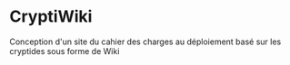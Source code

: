 # CryptiWiki
Conception d'un site du cahier des charges au déploiement basé sur les cryptides sous forme de Wiki
